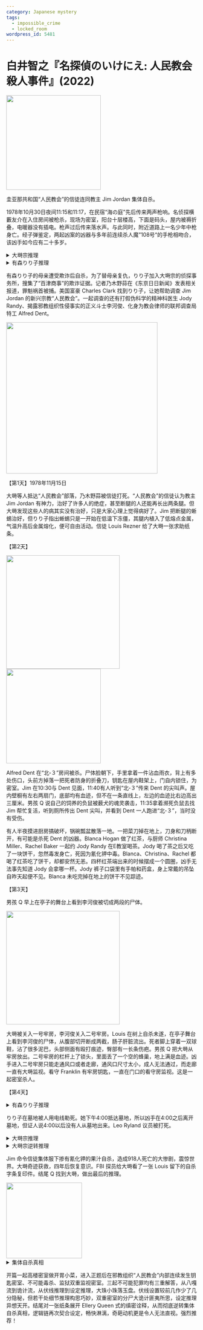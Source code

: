 ```yaml
---
category: Japanese mystery
tags:
  - impossible_crime
  - locked_room
wordpress_id: 5481
---
```


# 白井智之『名探偵のいけにえ: 人民教会殺人事件』(2022)

<img src=images/2022_cover.jpg width=250/>

圭亚那共和国“人民教会”的信徒连同教主 Jim Jordan 集体自杀。

1978年10月30日夜间11:15和11:17，在民宿“海の庭”先后传来两声枪响。名侦探横藪友介在入住房间被枪杀，现场为密室，阳台十层楼高，下面是码头，屋内被褥折叠，电暖器没有插电。枪声过后传来落水声。与此同时，附近道路上一名少年中枪身亡。经子弹鉴定，两起凶案的凶器与多年前连续杀人魔”108号“的手枪相吻合，该凶手如今应有二十多岁。

<details><summary>大塒宗推理</summary>
尸体穿着一件浅色衬衫和牛仔短裤，风衣挂在籘椅子上，没有使用电暖器或者被毯，所以身上缺少一件外套，被凶手从阳台扔进大海，即落水声。横藪没有打电话呼救，是因为他就是杀人魔“108号”，把玩手枪时不慎爆膛，为了隐藏自己的杀人魔身份所以想要把手枪扔到楼下路上，却被路过的流浪少年目击，只好开枪击毙流浪少年灭口，并把外套和手枪一起扔进大海。
</details>

<details><summary>有森りり子推理</summary>
悬崖30米高，不可能听到手枪落水声音。流浪少年是“108号”，他身上穿的外套不合适，是因为他不小心咬断舌头，血滴在横藪的外套上，所以他把横藪的外套拿走。流浪少年开枪打中横藪后留下手枪，伪造横藪自杀，但横藪临死前向少年开枪，反将其击毙。横藪明白自己拿着手枪会被误认为“108号”，所以将手枪扔向流浪少年，但因力量不足，手枪落入后院水池。“108号”有先天侏儒症，所以看上去像少年。
</details>

有森りり子的母亲遭受欺诈后自杀，为了替母亲复仇，りり子加入大塒宗的侦探事务所，搜集了“百津商事”的欺诈证据。记者乃木野蒜在《东京日日新闻》发表相关报道，罪魁祸首被捕。美国富豪 Charles Clark 找到りり子，让她帮助调查 Jim Jordan 的新兴宗教“人民教会”。一起调查的还有打假伪科学的精神科医生 Jody Randy、揭露邪教组织性侵事实的正义斗士李河俊、化身为教会律师的联邦调查局特工 Alfred Dent。

<img src=images/2022_map.jpg width=400/>

【第1天】1978年11月15日

大塒等人抵达“人民教会”部落，乃木野蒜被信徒打死。“人民教会”的信徒认为教主 Jim Jordan 有神力，治好了许多人的绝症，甚至断腿的人还能再长出两条腿。但大塒发现这些人的病其实没有治好，只是大家心理上觉得病好了。Jim 把断腿的蜥蜴治好，但りり子指出蜥蜴只是一开始在低温下冻僵，其腿内植入了低熔点金属，气温升高后金属熔化，便可自由活动。信徒 Louis Rezner 给了大塒一张求助纸条。

【第2天】

<img src=images/2022_n3_room.jpg width=300/>
<img src=images/2022_closet_doors.jpg width=250/>

Alfred Dent 在“北‐３”房间被杀。尸体脸朝下，手里拿着一件沾血雨衣，背上有多处伤口，头前方掉落一把死者防身的折叠刀，钥匙在屋内鞋架上，门自内锁住，为密室。Jim 在10:30与 Dent 见面，11:40有人听到“北‐３”传来 Dent 的尖叫声。屋内壁橱有左右两扇门，底部均有血迹，但不在一条直线上，左边的血迹比右边高出三厘米。男孩 Q 说自己的饲养的负鼠被薮犬的魂灵袭击，11:35拿着濒死负鼠去找 Jim 帮忙复活，听到厕所传出 Dent 尖叫，并看到 Dent 一人跑进“北‐３”，当时没有受伤。

有人半夜摸进厨房搞破坏，锅碗瓢盆散落一地。一把菜刀掉在地上，刀身和刀柄断开，有可能是杀死 Dent 的凶器。Blanca Hogan 做了红茶，与厨师 Christina Miller、Rachel Baker 一起约 Jody Randy 在E教室喝茶。Jody 喝了茶之后又吃了一块饼干，忽然毒发身亡，死因为氰化钾中毒。Blanca、Christina、Rachel 都喝了红茶吃了饼干，却都安然无恙。四杯红茶端出来的时候摆成一个圆圈，凶手无法事先知道 Jody 会拿哪一杯。Jody 裤子口袋里有手帕和药盒，身上常戴的吊坠自昨天起便不见。Blanca 未吃完掉在地上的饼干不见踪迹。

【第3天】

男孩 Q 早上在亭子的舞台上看到李河俊被切成两段的尸体。

<img src=images/2022_podium.jpg width=300/>

大塒被关入一号牢房，李河俊关入二号牢房。Louis 在树上自杀未遂，在亭子舞台上看到李河俊的尸体，从腹部切开断成两截，肠子肝脏流出。死者脚上穿着一双球鞋，沾了很多泥巴，头部侧面有殴打痕迹，臀部有一长条伤疤。男孩 Q 把大塒从牢房放出。二号牢房的栏杆上了锁头，里面丢了一个空的蜂巢，地上满是血迹。凶手进入二号牢房只能走通风口或者走廊，通风口尺寸太小，成人无法通过，而走廊一直有大塒监视。看守 Franklin 有牢房钥匙，一直在门口的看守房监视。这是一起密室杀人。

【第4天】

<details><summary>有森りり子推理</summary>
Dent 在厕所里看到蜜蜂所以尖叫跑回屋。壁橱左边的门半开着，Dent 在玻璃中看到 Jim 的人像海报，再次尖叫，但其实两次都没有遭到袭击，他是死于意外。保安长官 Joseph Wilson 和 内务长官 Peter Weatherspoon 进入现场后将意外事故改成凶杀，故意在 Dent 后背制造伤口，让他看上去像是死于“天谴”。

Jody 长期患有心脏病，随身携带的绿松石挂坠里藏有治疗心绞痛的硝酸甘油，前一天晚上吊坠丢失，心脏病发作时无药可治，自然死亡。厨师为了制造凶杀假象，向尸体喉咙里倒入氰化钾。

门卫 Franklin 故意卸下牢房门锁，让李河俊走出牢房，因为下雨所以大塒等人没有听到开关牢门的声音。李河俊打昏 Franklin 之后冒充 Franklin 坐轮椅出去，遇到斜坡轮椅高速冲下，撞到 Louis 在树上拉的铁丝，身体分成两半。李河俊球鞋上的泥是用脚刹车时沾上。
</details>

りり子在墓地被人用电线勒死。她下午4:00抵达墓地，所以凶手在4:00之后离开墓地，但证人说4:00以后没有人从墓地出来。Leo Ryland 议员被打死。

<details><summary>大塒宗推理</summary>
Dent 的雨衣上没有刀子戳洞，所以没有穿在身上，他拿在手里用来压伤口止血。雨衣之前晾在壁橱里，挡住反光看不到墙上的海报，所以海报推理不成立。厨师不知道 Jody 有心脏病史，所以自然死亡的推理不成立。李河俊的胳膊握在轮椅扶手上，可是手肘没有被切，所以事故分尸的推理不成立。

壁橱左右两扇门上的血迹线不相连，说明 Dent 死时壁橱门呈半开状态。壁橱里面没有血迹，是因为凶手藏在壁橱里，擦除了自己留下的痕迹。Dent 10:30把雨衣挂在壁橱里，说明凶手在那以后潜入壁橱。凶手把假钥匙放在鞋架上，事后进入现场调换。干部宿舍的门钥匙与现场钥匙形状相同，但干部均没有机会调换。凶手用低熔点合金制作了钥匙雕塑，只有 Jim 知道合金的秘密，他是凶手。

薮犬进屋吃了 Blanco 掉在地上的饼干，肯定也舔了地上的茶，却没有死亡，说明茶和饼干中无毒。凶手把 Jody 药盒中的胶囊药丸内容物换成包裹着微量氰化钾的低熔点合金，再把瓶盖放回原处并粘好。Jody 喝了热饮之后合金熔化，毒药流出。

Louis 看到李河俊尸体鞋底清晰可见，可是后来大家看到尸体的鞋底沾着泥土。鞋子上一直都有血迹，说明没有替换过，所以尸体被人调换。Louis 看到的尸体是乃木野蒜冒充！凶手切断乃木尸体隐藏其腹部枪伤，并在尸体上涂了白粉遮掩腐烂痕迹。大家后来看到的尸体臀部有陈旧伤口，是李河俊本人。凶手向牢房扔蜂窝，诱使看守离开牢房，然后从看守房拿了备用钥匙，进入牢房杀人分尸，用手推车把尸体经丛林运到墓地，替换尸体。凶手进入二号牢房时大塒已经被 Q 放走，所以大塒没有看到凶手。Q 有不在场证明不是凶手，即使 Q 没有放走大塒，凶手也计划放走大塒。凶手是有能力放走大塒的人，所以凶手是 Jim。

大塒和りり子用对讲机通话时听到扩音器里 Jim 的讲话，与此同时对讲机里传出同样的声音。二个声音本应该相差两秒，可是却同时听到，说明りり子所在地方 Jim 讲话的播放速度比扩音器要快两秒，所以りり子4:00不在墓地，而是在 Jim 住所“父の家”。りり子去那里是为了杀死 Jim 复仇，和大塒说自己在墓地是为了给自己伪造不在场证明，结果被 Jim 反杀。りり子之前是故意做出错误的推理。
</details>

<details><summary>大塒宗逆转推理</summary>
Jim 视力受损（伏线：不再读圣经，看不见蓝墙上的蓝蜥蜴），无法在铝制办公桌上找到低熔点合金钥匙。村里的信徒在心理作用下看不到身体损伤，其实 Dent 跑出厕所时背上已经受伤，回屋后在壁橱两扇门镜的来回反射中看到大量血迹，所以惊声尖叫。

Jody 的透明药盒中装有棕色胶囊，Jim 在食堂的木桌上无法看到。Christina 少了半条右臂，Blanca 是左撇子，Rachel 右手手指折断（伏线：无法为煤气灶点火），这三人均用左手拿茶杯，唯有 Jody 用右手拿茶杯，舔到被子上的毒药中毒身亡。大家进入E教室时门下有一滩呕吐物，开门的时候粘住，如果凶手走门进入教室，会把呕吐物推开，这说明凶手没有走门，而是走小窗进入教室。凶手是能通过小窗的小孩。

凶手小孩通过通风口进入牢房杀死李河俊，将尸体切成上下两截，把 Franklin 打晕，用尸体的上半身替换 Franklin 的下半身假肢，Franklin 醒过来之后在心理暗示下不认为自己曾经失去意识，坐轮椅回到看守所，无意中将李河俊的上半身运出。凶手在看守所打晕 Franklin，换回假肢。Franklin 第二次到牢房时凶手再次将其打晕，故技重施运出李河俊的下半身。凶手把李河俊的尸体布置在舞台上的时候，忘记脱下尸体脚上穿的 Franklin 的鞋子，所以鞋底干净，后来才替换成李河俊自己的鞋子。

凶手是校长 Ray Morton，他患有侏儒症，身体像小孩，信徒们在心理暗示下忽略一切病症，所以正确地将其当作大人，只有大塒错误地将其当作小孩。
</details>

Jim 命令信徒集体服下掺有氰化钾的果汁自杀，造成918人死亡的大惨剧，震惊世界。大塒奇迹获救，四年后恢复意识。FBI 探员给大塒看了一张 Louis 留下的自杀字条复印件。结尾 Q 找到大塒，做出最后的推理。

<img src=images/2022_death_note.jpg width=200/>

<details><summary>集体自杀真相</summary>
遗嘱的右上角和右下角有同样的污点，说明纸曾经对折。字母与折痕所在位置重叠却没有发生错位，说明 Louis 不是展开对折的纸写字，而是写完字之后才将纸对折。这说明 Louis 不是来展馆之后写的遗嘱，而是写完遗嘱之后来的展馆。也就是说 Louis 在接受 Jim 的自杀命令之前已经决定自杀。Jim 让大家叫自己的名字而不是“教父”，可是 Louis 仍称其为“教父”，Jim 告诉信徒打死 Leo 的事情，Louis 对此却不知情。种种迹象表明 Louis 没有听到 Jim 通过扩音器的讲话，她在厨房集装箱中。Louis 之所以去了集装箱，是为了取得含有氰化钾的果汁自杀，可是她当时没有死，说明果汁里面本来没有掺毒。Jim 为了留住信徒，将氰化钾换成抗高血压的药物，打算上演复活戏码，但有人在 Louis 自杀未遂后调换了真的氰化钾，导致惨剧发生。凶手能看到 Louis 服药之后的身体变化，从而推断出药物其实无毒，信徒无法看到病症，所以凶手不是信徒。凶手是大塒。杀死横藪友介的凶手曾连续杀死11人，而杀死りり子的凶手只杀了3人，相比之下りり子之死轻于鸿毛。大塒认为名侦探的最后一案必须轰动世界，所以杀死98名信徒，使りり子名垂青史。
</details>

开篇一起高楼密室做开胃小菜，进入正题后在邪教组织“人民教会”内部连续发生钥匙密室、不可能毒杀、监狱双重监视密室。三起不可能犯罪均有三重解答，从八嘎流到诡计流，从伏线推理到设定推理，大珠小珠落玉盘。伏线设置较前几作少了几分隐秘，但若干处细节推理构思巧妙，双重密室的分尸大诡计匪夷所思，设定推理异想天开。结尾对一张纸条展开 Ellery Queen 式的缜密诠释，从而彻底逆转集体自杀真相，逻辑链再次契合设定，畅快淋漓，奇葩动机更是令人无法直视。强烈推荐！